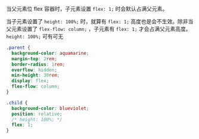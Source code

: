 当父元素位 flex 容器时，子元素设置 `flex: 1;` 时会默认占满父元素。

当子元素设置了 `height: 100%;` 时，就算有 `flex: 1;` 高度也是会不生效。除非当父元素设置了 `flex-flow: column;` ，子元素有 `flex: 1;` 才会占满父元素高度。 `height: 100%;` 可有可无

```css
.parent {
  background-color: aquamarine;
  margin-top: 2rem;
  border-radius: 1rem;
  overflow: hidden;
  min-height: 30rem;
  display: flex;
  flex-flow: column;
}

.child {
  background-color: blueviolet;
  position: relative;
  /* height: 100%; */
  flex: 1;
}
```